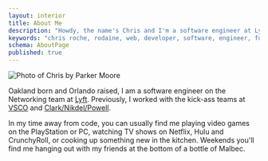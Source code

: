 ```yaml
---
layout: interior
title: About Me
description: "Howdy, the name's Chris and I'm a software engineer at Lyft in San Francisco. Nice to meet you!"
keywords: "chris roche, rodaine, web, developer, software, engineer, full stack, backend, golang, go, javascript, php, c#"
schema: AboutPage
published: true
---
```


![Photo of Chris by Parker Moore](https://res.cloudinary.com/rodaine/image/upload/v1531201397/headshot.jpg)

Oakland born and Orlando raised, I am a software engineer on the Networking team at [Lyft][lyft]. Previously, I worked with the kick-ass teams at [VSCO][vsco] and [Clark/Nikdel/Powell][cnp].

In my time away from code, you can usually find me playing video games on the PlayStation or PC, watching TV shows on Netflix, Hulu and CrunchyRoll, or cooking up something new in the kitchen. Weekends you'll find me hanging out with my friends at the bottom of a bottle of Malbec.

[lyft]: https://www.lyft.com
[vsco]: https://vsco.co
[cnp]: http://www.clarknikdelpowell.com
